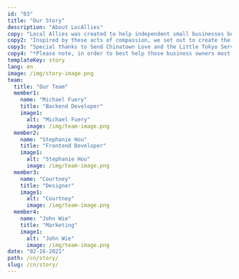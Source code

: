```yaml
---
id: "03"
title: "Our Story"
description: "About LocAllies"
copy: "Local Allies was created to help independent small businesses be equipped with the tools to thrive in a quickly-changing digital and difficult landscape. Throughout the COVID-19 pandemic, we witnessed volunteers from across the nation create donation campaigns and provide assistance in any way they could from creating social media groups made to uplift small merchants to those regularly buying takeout meals from local mom-and-pop restaurants. "
copy2: "Inspired by these acts of compassion, we set out to create the volunteer-led Local Allies program to set up a sustainable next step for small businesses in need. This includes a specialized website that provides a free hub to input their small business information; create donation programs where all funds go back to the business; and a helpful staff of experienced volunteers of marketers, translators, and web developers to provide complimentary consultation and suggestions on other ways to help.*"
copy3: "Special thanks to Send Chinatown Love and the Little Tokyo Service Center for their inspiration and assistance!"
copy4: "*Please note, in order to best help those business owners most in need, only small, non-franchised businesses of less than 50 employees with little to no digital/social media presence may participate. If you do not qualify, we will still be glad to help direct you to other services for additional assistance."
templateKey: story
lang: en
image: /img/story-image.png
team:
  title: "Our Team"
  member1:
    name: "Michael Fuery"
    title: "Backend Developer"
    image1:
      alt: "Michael Fuery"
      image: /img/team-image.png
  member2:
    name: "Stephanie Hou"
    title: "Frontend Developer"
    image1:
      alt: "Stephanie Hou"
      image: /img/team-image.png
  member3:
    name: "Courtney"
    title: "Designer"
    image1:
      alt: "Courtney"
      image: /img/team-image.png
  member4:
    name: "John Wie"
    title: "Marketing"
    image1:
      alt: "John Wie"
      image: /img/team-image.png
date: "02-16-2021"
path: /cn/story/
slug: /cn/story/
---
```

